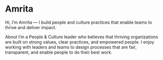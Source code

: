 # Amrita
Hi, I’m Amrita — I build people and culture practices that enable teams to thrive and deliver impact.


About
I’m a People & Culture leader who believes that thriving organizations are built on strong values, clear practices, and empowered people. I enjoy working with leaders and teams to design processes that are fair, transparent, and enable people to do their best work.
